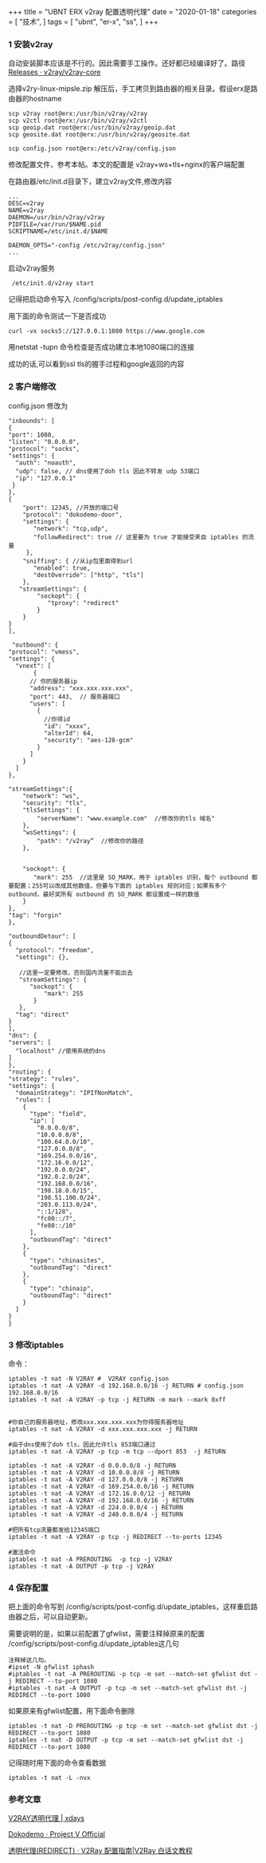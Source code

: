 +++
title = "UBNT ERX v2ray 配置透明代理"
date = "2020-01-18"
categories = [
"技术",
]
tags = [
"ubnt",
"er-x",
"ss",
]
+++

### 1 安装v2ray
  自动安装脚本应该是不行的。因此需要手工操作。还好都已经编译好了。路径
  [Releases · v2ray/v2ray-core](https://github.com/v2ray/v2ray-core/releases)
 
  选择v2ry-linux-mipsle.zip 解压后，手工拷贝到路由器的相关目录。假设erx是路由器的hostname
  
  
    scp v2ray root@erx:/usr/bin/v2ray/v2ray
    scp v2ctl root@erx:/usr/bin/v2ray/v2ctl
    scp geoip.dat root@erx:/usr/bin/v2ray/geoip.dat
    scp geosite.dat root@erx:/usr/bin/v2ray/geosite.dat
    
    scp config.json root@erx:/etc/v2ray/config.json
   修改配置文件，参考本帖。本文的配置是 v2ray+ws+tls+nginx的客户端配置
    
   在路由器/etc/init.d目录下，建立v2ray文件,修改内容
  
    ...
    DESC=v2ray
    NAME=v2ray
    DAEMON=/usr/bin/v2ray/v2ray
    PIDFILE=/var/run/$NAME.pid
    SCRIPTNAME=/etc/init.d/$NAME

    DAEMON_OPTS="-config /etc/v2ray/config.json"
    ...
    
   启动v2ray服务
     
     /etc/init.d/v2ray start
   记得把启动命令写入 /config/scripts/post-config.d/update_iptables

   用下面的命令测试一下是否成功
   
    curl -vx socks5://127.0.0.1:1080 https://www.google.com
    
   用netstat -tupn 命令检查是否成功建立本地1080端口的连接 
   
   成功的话,可以看到ssl tls的握手过程和google返回的内容
   
   <!-- more --> 
   
### 2 客户端修改

  config.json 修改为
  
    "inbounds": [
    {
    "port": 1080,
    "listen": "0.0.0.0",
    "protocol": "socks",
    "settings": {
      "auth": "noauth",
      "udp": false, // dns使用了doh tls 因此不转发 udp 53端口
      "ip": "127.0.0.1"
     }
    },
    {
        "port": 12345, //开放的端口号
        "protocol": "dokodemo-door",
        "settings": {
           "network": "tcp,udp",
           "followRedirect": true // 这里要为 true 才能接受来自 iptables 的流量
         },
        "sniffing": { //从ip包里面得到url
           "enabled": true,
           "destOverride": ["http", "tls"]
        },
       "streamSettings": {  
            "sockopt": {
               "tproxy": "redirect" 
            }
        }
    }
    ],
    
     "outbound": {
    "protocol": "vmess",
    "settings": {
      "vnext": [
           {
          // 你的服务器ip
          "address": "xxx.xxx.xxx.xxx",
          "port": 443,  // 服务器端口
          "users": [
            {
              //你得id
              "id": "xxxx",
              "alterId": 64,
              "security": "aes-128-gcm"
            }
          ]
        }
      ]
    },
    
    "streamSettings":{
        "network": "ws",
        "security": "tls",
        "tlsSettings": {
            "serverName": "www.example.com"  //修改你的tls 域名"
        },
        "wsSettings": {
            "path": "/v2ray“  //修改你的路径
        },
        
        
        "sockopt": {
           "mark": 255  //这里是 SO_MARK，用于 iptables 识别，每个 outbound 都要配置；255可以改成其他数值，但要与下面的 iptables 规则对应；如果有多个 outbound，最好奖所有 outbound 的 SO_MARK 都设置成一样的数值
        }
    },
    "tag": "forgin"
    },
  
    "outboundDetour": [
    {
      "protocol": "freedom",
      "settings": {},
      
       //这里一定要修改，否则国内流量不能出去
       "streamSettings": {
          "sockopt": {
              "mark": 255
           }
       },
      "tag": "direct"
    }
    ],
    "dns": {
    "servers": [
      "localhost" //使用系统的dns
    ]
    },
    "routing": {
    "strategy": "rules",
    "settings": {
      "domainStrategy": "IPIfNonMatch",
      "rules": [
        {
          "type": "field",
          "ip": [
            "0.0.0.0/8",
            "10.0.0.0/8",
            "100.64.0.0/10",
            "127.0.0.0/8",
            "169.254.0.0/16",
            "172.16.0.0/12",
            "192.0.0.0/24",
            "192.0.2.0/24",
            "192.168.0.0/16",
            "198.18.0.0/15",
            "198.51.100.0/24",
            "203.0.113.0/24",
            "::1/128",
            "fc00::/7",
            "fe80::/10"
          ],
          "outboundTag": "direct"
        },
        {
          "type": "chinasites",
          "outboundTag": "direct"
        },
        {
          "type": "chinaip",
          "outboundTag": "direct"
        }
      ]
    }
    }
    
### 3 修改iptables

 命令：
  
    iptables -t nat -N V2RAY #  V2RAY config.json
    iptables -t nat -A V2RAY -d 192.168.0.0/16 -j RETURN # config.json 192.168.0.0/16
    iptables -t nat -A V2RAY -p tcp -j RETURN -m mark --mark 0xff

  
    #你自己的服务器地址，修改xxx.xxx.xxx.xxx为你得服务器地址
    iptables -t nat -A V2RAY -d xxx.xxx.xxx.xxx -j RETURN 
        
    #由于dns使用了doh tls，因此允许tls 853端口通过
    iptables -t nat -A V2RAY -p tcp -m tcp --dport 853  -j RETURN

    iptables -t nat -A V2RAY -d 0.0.0.0/8 -j RETURN
    iptables -t nat -A V2RAY -d 10.0.0.0/8 -j RETURN
    iptables -t nat -A V2RAY -d 127.0.0.0/8 -j RETURN
    iptables -t nat -A V2RAY -d 169.254.0.0/16 -j RETURN
    iptables -t nat -A V2RAY -d 172.16.0.0/12 -j RETURN
    iptables -t nat -A V2RAY -d 192.168.0.0/16 -j RETURN
    iptables -t nat -A V2RAY -d 224.0.0.0/4 -j RETURN
    iptables -t nat -A V2RAY -d 240.0.0.0/4 -j RETURN

    #把所有tcp流量都发给12345端口
    iptables -t nat -A V2RAY -p tcp -j REDIRECT --to-ports 12345
    
    #激活命令
    iptables -t nat -A PREROUTING  -p tcp -j V2RAY
    iptables -t nat -A OUTPUT -p tcp -j V2RAY
    
    
 
 
### 4 保存配置   
 把上面的命令写到 /config/scripts/post-config.d/update_iptables，这样重启路由器之后，可以自动更新。
 
 需要说明的是，如果以前配置了gfwlist，需要注释掉原来的配置 /config/scripts/post-config.d/update_iptables这几句
 
    注释掉这几句。
    #ipset -N gfwlist iphash
    #iptables -t nat -A PREROUTING -p tcp -m set --match-set gfwlist dst -j REDIRECT --to-port 1080
    #iptables -t nat -A OUTPUT -p tcp -m set --match-set gfwlist dst -j REDIRECT --to-port 1080
    
   如果原来有gfwlist配置，用下面命令删除
   
    iptables -t nat -D PREROUTING -p tcp -m set --match-set gfwlist dst -j REDIRECT --to-port 1080
    iptables -t nat -D OUTPUT -p tcp -m set --match-set gfwlist dst -j REDIRECT --to-port 1080
    
   记得随时用下面的命令查看数据
      
    iptables -t nat -L -nvx 
    
    
### 参考文章
 
  [V2RAY透明代理 | xdays](https://xdays.me/V2RAY%E9%80%8F%E6%98%8E%E4%BB%A3%E7%90%86/)
  
  [Dokodemo · Project V Official](https://www.v2ray.com/en/configuration/protocols/dokodemo.html)
  
  [透明代理(REDIRECT) · V2Ray 配置指南|V2Ray 白话文教程](https://toutyrater.github.io/app/transparent_proxy.html)
    

   
 
   
    
   
